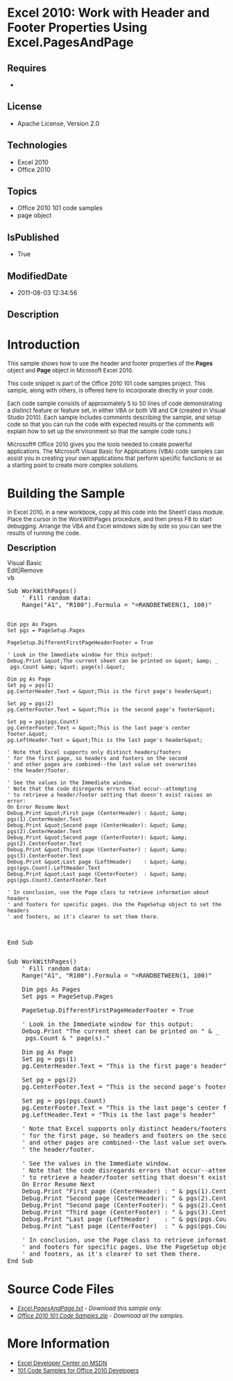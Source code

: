 # Excel 2010: Work with Header and Footer Properties Using Excel.PagesAndPage
## Requires
* 
## License
* Apache License, Version 2.0
## Technologies
* Excel 2010
* Office 2010
## Topics
* Office 2010 101 code samples
* page object
## IsPublished
* True
## ModifiedDate
* 2011-08-03 12:34:56
## Description

<h1>Introduction</h1>
<p><span style="font-size:small">This sample shows how to use the header and footer properties of the
<strong>Pages </strong>object and <strong>Page </strong>object in Microsoft Excel 2010.</span></p>
<p><span style="font-size:small">This code snippet is part of the Office 2010 101 code samples project. This sample, along with others, is offered here to incorporate directly in your code.</span></p>
<p><span style="font-size:small">Each code sample consists of approximately 5 to 50 lines of code demonstrating a distinct feature or feature set, in either VBA or both VB and C# (created in Visual Studio 2010). Each sample includes comments describing the
 sample, and setup code so that you can run the code with expected results or the comments will explain how to set up the environment so that the sample code runs.)</span></p>
<p><span style="font-size:small">Microsoft&reg; Office 2010 gives you the tools needed to create powerful applications. The Microsoft Visual Basic for Applications (VBA) code samples can assist you in creating your own applications that perform specific functions
 or as a starting point to create more complex solutions.</span></p>
<h1><span>Building the Sample</span></h1>
<p><span style="font-size:small">In Excel 2010, in a new workbook, copy all this code into the Sheet1 class module. Place the cursor in the WorkWithPages procedure, and then press F8 to start debugging. Arrange the VBA and Excel windows side by side so you
 can see the results of running the code.</span></p>
<p><span style="font-size:20px; font-weight:bold">Description</span></p>
<div class="scriptcode">
<div class="pluginEditHolder" pluginCommand="mceScriptCode">
<div class="title"><span>Visual Basic</span></div>
<div class="pluginLinkHolder"><span class="pluginEditHolderLink">Edit</span>|<span class="pluginRemoveHolderLink">Remove</span></div>
<span class="hidden">vb</span>
<pre class="hidden">Sub WorkWithPages()
    ' Fill random data:
    Range(&quot;A1&quot;, &quot;R100&quot;).Formula = &quot;=RANDBETWEEN(1, 100)&quot;
   
    Dim pgs As Pages
    Set pgs = PageSetup.Pages
   
    PageSetup.DifferentFirstPageHeaderFooter = True
   
    ' Look in the Immediate window for this output:
    Debug.Print &quot;The current sheet can be printed on &quot; &amp; _
     pgs.Count &amp; &quot; page(s).&quot;
    
    Dim pg As Page
    Set pg = pgs(1)
    pg.CenterHeader.Text = &quot;This is the first page's header&quot;
   
    Set pg = pgs(2)
    pg.CenterFooter.Text = &quot;This is the second page's footer&quot;
      
    Set pg = pgs(pgs.Count)
    pg.CenterFooter.Text = &quot;This is the last page's center footer.&quot;
    pg.LeftHeader.Text = &quot;This is the last page's header&quot;
   
    ' Note that Excel supports only distinct headers/footers
    ' for the first page, so headers and footers on the second
    ' and other pages are combined--the last value set overwrites
    ' the header/footer.
   
    ' See the values in the Immediate window.
    ' Note that the code disregards errors that occur--attempting
    ' to retrieve a header/footer setting that doesn't exist raises an error:
    On Error Resume Next
    Debug.Print &quot;First page (CenterHeader) : &quot; &amp; pgs(1).CenterHeader.Text
    Debug.Print &quot;Second page (CenterHeader): &quot; &amp; pgs(2).CenterHeader.Text
    Debug.Print &quot;Second page (CenterFooter): &quot; &amp; pgs(2).CenterFooter.Text
    Debug.Print &quot;Third page (CenterFooter) : &quot; &amp; pgs(3).CenterFooter.Text
    Debug.Print &quot;Last page (LeftHeader)    : &quot; &amp; pgs(pgs.Count).LeftHeader.Text
    Debug.Print &quot;Last page (CenterFooter)  : &quot; &amp; pgs(pgs.Count).CenterFooter.Text
   
    ' In conclusion, use the Page class to retrieve information about headers
    ' and footers for specific pages. Use the PageSetup object to set the headers
    ' and footers, as it's clearer to set them there.
End Sub</pre>
<div class="preview">
<pre class="vb"><span class="visualBasic__keyword">Sub</span>&nbsp;WorkWithPages()&nbsp;
&nbsp;&nbsp;&nbsp;&nbsp;<span class="visualBasic__com">'&nbsp;Fill&nbsp;random&nbsp;data:</span>&nbsp;
&nbsp;&nbsp;&nbsp;&nbsp;Range(<span class="visualBasic__string">&quot;A1&quot;</span>,&nbsp;<span class="visualBasic__string">&quot;R100&quot;</span>).Formula&nbsp;=&nbsp;<span class="visualBasic__string">&quot;=RANDBETWEEN(1,&nbsp;100)&quot;</span>&nbsp;
&nbsp;&nbsp;&nbsp;&nbsp;
&nbsp;&nbsp;&nbsp;&nbsp;<span class="visualBasic__keyword">Dim</span>&nbsp;pgs&nbsp;<span class="visualBasic__keyword">As</span>&nbsp;Pages&nbsp;
&nbsp;&nbsp;&nbsp;&nbsp;<span class="visualBasic__keyword">Set</span>&nbsp;pgs&nbsp;=&nbsp;PageSetup.Pages&nbsp;
&nbsp;&nbsp;&nbsp;&nbsp;
&nbsp;&nbsp;&nbsp;&nbsp;PageSetup.DifferentFirstPageHeaderFooter&nbsp;=&nbsp;<span class="visualBasic__keyword">True</span>&nbsp;
&nbsp;&nbsp;&nbsp;&nbsp;
&nbsp;&nbsp;&nbsp;&nbsp;<span class="visualBasic__com">'&nbsp;Look&nbsp;in&nbsp;the&nbsp;Immediate&nbsp;window&nbsp;for&nbsp;this&nbsp;output:</span>&nbsp;
&nbsp;&nbsp;&nbsp;&nbsp;Debug.Print&nbsp;<span class="visualBasic__string">&quot;The&nbsp;current&nbsp;sheet&nbsp;can&nbsp;be&nbsp;printed&nbsp;on&nbsp;&quot;</span>&nbsp;&amp;&nbsp;_&nbsp;
&nbsp;&nbsp;&nbsp;&nbsp;&nbsp;pgs.Count&nbsp;&amp;&nbsp;<span class="visualBasic__string">&quot;&nbsp;page(s).&quot;</span>&nbsp;
&nbsp;&nbsp;&nbsp;&nbsp;&nbsp;
&nbsp;&nbsp;&nbsp;&nbsp;<span class="visualBasic__keyword">Dim</span>&nbsp;pg&nbsp;<span class="visualBasic__keyword">As</span>&nbsp;Page&nbsp;
&nbsp;&nbsp;&nbsp;&nbsp;<span class="visualBasic__keyword">Set</span>&nbsp;pg&nbsp;=&nbsp;pgs(<span class="visualBasic__number">1</span>)&nbsp;
&nbsp;&nbsp;&nbsp;&nbsp;pg.CenterHeader.Text&nbsp;=&nbsp;<span class="visualBasic__string">&quot;This&nbsp;is&nbsp;the&nbsp;first&nbsp;page's&nbsp;header&quot;</span>&nbsp;
&nbsp;&nbsp;&nbsp;&nbsp;
&nbsp;&nbsp;&nbsp;&nbsp;<span class="visualBasic__keyword">Set</span>&nbsp;pg&nbsp;=&nbsp;pgs(<span class="visualBasic__number">2</span>)&nbsp;
&nbsp;&nbsp;&nbsp;&nbsp;pg.CenterFooter.Text&nbsp;=&nbsp;<span class="visualBasic__string">&quot;This&nbsp;is&nbsp;the&nbsp;second&nbsp;page's&nbsp;footer&quot;</span>&nbsp;
&nbsp;&nbsp;&nbsp;&nbsp;&nbsp;&nbsp;&nbsp;
&nbsp;&nbsp;&nbsp;&nbsp;<span class="visualBasic__keyword">Set</span>&nbsp;pg&nbsp;=&nbsp;pgs(pgs.Count)&nbsp;
&nbsp;&nbsp;&nbsp;&nbsp;pg.CenterFooter.Text&nbsp;=&nbsp;<span class="visualBasic__string">&quot;This&nbsp;is&nbsp;the&nbsp;last&nbsp;page's&nbsp;center&nbsp;footer.&quot;</span>&nbsp;
&nbsp;&nbsp;&nbsp;&nbsp;pg.LeftHeader.Text&nbsp;=&nbsp;<span class="visualBasic__string">&quot;This&nbsp;is&nbsp;the&nbsp;last&nbsp;page's&nbsp;header&quot;</span>&nbsp;
&nbsp;&nbsp;&nbsp;&nbsp;
&nbsp;&nbsp;&nbsp;&nbsp;<span class="visualBasic__com">'&nbsp;Note&nbsp;that&nbsp;Excel&nbsp;supports&nbsp;only&nbsp;distinct&nbsp;headers/footers</span>&nbsp;
&nbsp;&nbsp;&nbsp;&nbsp;<span class="visualBasic__com">'&nbsp;for&nbsp;the&nbsp;first&nbsp;page,&nbsp;so&nbsp;headers&nbsp;and&nbsp;footers&nbsp;on&nbsp;the&nbsp;second</span>&nbsp;
&nbsp;&nbsp;&nbsp;&nbsp;<span class="visualBasic__com">'&nbsp;and&nbsp;other&nbsp;pages&nbsp;are&nbsp;combined--the&nbsp;last&nbsp;value&nbsp;set&nbsp;overwrites</span>&nbsp;
&nbsp;&nbsp;&nbsp;&nbsp;<span class="visualBasic__com">'&nbsp;the&nbsp;header/footer.</span>&nbsp;
&nbsp;&nbsp;&nbsp;&nbsp;
&nbsp;&nbsp;&nbsp;&nbsp;<span class="visualBasic__com">'&nbsp;See&nbsp;the&nbsp;values&nbsp;in&nbsp;the&nbsp;Immediate&nbsp;window.</span>&nbsp;
&nbsp;&nbsp;&nbsp;&nbsp;<span class="visualBasic__com">'&nbsp;Note&nbsp;that&nbsp;the&nbsp;code&nbsp;disregards&nbsp;errors&nbsp;that&nbsp;occur--attempting</span>&nbsp;
&nbsp;&nbsp;&nbsp;&nbsp;<span class="visualBasic__com">'&nbsp;to&nbsp;retrieve&nbsp;a&nbsp;header/footer&nbsp;setting&nbsp;that&nbsp;doesn't&nbsp;exist&nbsp;raises&nbsp;an&nbsp;error:</span>&nbsp;
&nbsp;&nbsp;&nbsp;&nbsp;<span class="visualBasic__keyword">On</span>&nbsp;<span class="visualBasic__keyword">Error</span>&nbsp;<span class="visualBasic__keyword">Resume</span>&nbsp;<span class="visualBasic__keyword">Next</span>&nbsp;
&nbsp;&nbsp;&nbsp;&nbsp;Debug.Print&nbsp;<span class="visualBasic__string">&quot;First&nbsp;page&nbsp;(CenterHeader)&nbsp;:&nbsp;&quot;</span>&nbsp;&amp;&nbsp;pgs(<span class="visualBasic__number">1</span>).CenterHeader.Text&nbsp;
&nbsp;&nbsp;&nbsp;&nbsp;Debug.Print&nbsp;<span class="visualBasic__string">&quot;Second&nbsp;page&nbsp;(CenterHeader):&nbsp;&quot;</span>&nbsp;&amp;&nbsp;pgs(<span class="visualBasic__number">2</span>).CenterHeader.Text&nbsp;
&nbsp;&nbsp;&nbsp;&nbsp;Debug.Print&nbsp;<span class="visualBasic__string">&quot;Second&nbsp;page&nbsp;(CenterFooter):&nbsp;&quot;</span>&nbsp;&amp;&nbsp;pgs(<span class="visualBasic__number">2</span>).CenterFooter.Text&nbsp;
&nbsp;&nbsp;&nbsp;&nbsp;Debug.Print&nbsp;<span class="visualBasic__string">&quot;Third&nbsp;page&nbsp;(CenterFooter)&nbsp;:&nbsp;&quot;</span>&nbsp;&amp;&nbsp;pgs(<span class="visualBasic__number">3</span>).CenterFooter.Text&nbsp;
&nbsp;&nbsp;&nbsp;&nbsp;Debug.Print&nbsp;<span class="visualBasic__string">&quot;Last&nbsp;page&nbsp;(LeftHeader)&nbsp;&nbsp;&nbsp;&nbsp;:&nbsp;&quot;</span>&nbsp;&amp;&nbsp;pgs(pgs.Count).LeftHeader.Text&nbsp;
&nbsp;&nbsp;&nbsp;&nbsp;Debug.Print&nbsp;<span class="visualBasic__string">&quot;Last&nbsp;page&nbsp;(CenterFooter)&nbsp;&nbsp;:&nbsp;&quot;</span>&nbsp;&amp;&nbsp;pgs(pgs.Count).CenterFooter.Text&nbsp;
&nbsp;&nbsp;&nbsp;&nbsp;
&nbsp;&nbsp;&nbsp;&nbsp;<span class="visualBasic__com">'&nbsp;In&nbsp;conclusion,&nbsp;use&nbsp;the&nbsp;Page&nbsp;class&nbsp;to&nbsp;retrieve&nbsp;information&nbsp;about&nbsp;headers</span>&nbsp;
&nbsp;&nbsp;&nbsp;&nbsp;<span class="visualBasic__com">'&nbsp;and&nbsp;footers&nbsp;for&nbsp;specific&nbsp;pages.&nbsp;Use&nbsp;the&nbsp;PageSetup&nbsp;object&nbsp;to&nbsp;set&nbsp;the&nbsp;headers</span>&nbsp;
&nbsp;&nbsp;&nbsp;&nbsp;<span class="visualBasic__com">'&nbsp;and&nbsp;footers,&nbsp;as&nbsp;it's&nbsp;clearer&nbsp;to&nbsp;set&nbsp;them&nbsp;there.</span>&nbsp;
<span class="visualBasic__keyword">End</span>&nbsp;<span class="visualBasic__keyword">Sub</span></pre>
</div>
</div>
</div>
<h1><span>Source Code Files</span></h1>
<ul>
<li><span style="font-size:small"><em><a id="25902" href="/site/view/file/25902/1/Excel.PagesAndPage.txt">Excel.PagesAndPage.txt</a>&nbsp;- Download this sample only.</em></span>
</li><li><span style="font-size:small"><em><a id="25903" href="/site/view/file/25903/1/Office%202010%20101%20Code%20Samples.zip">Office 2010 101 Code Samples.zip</a>&nbsp;- Download all the samples.</em><em></em>
</span></li></ul>
<h1>More Information</h1>
<ul>
<li><span style="font-size:small"><a href="http://msdn.microsoft.com/en-us/office/aa905411">Excel Developer Center on MSDN</a></span>
</li><li><span style="font-size:small"><a href="http://msdn.microsoft.com/en-us/office/hh360994">101 Code Samples for Office 2010 Developers</a></span>
</li></ul>
